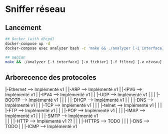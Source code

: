 # Sniffer réseau

## Lancement
```bash
## Docker (with dhcpd)
docker-compose up -d
docker-compose exec analyzer bash -c 'make && ./analyzer [-i interface] [-o fichier] [-f filtre] [-v niveau]'

## Debian
make && ./analyzer [-i interface] [-o fichier] [-f filtre] [-v niveau]
```

## Arborecence des protocoles

|-Ethernet                  --> Implémenté v1
| |-ARP                     --> Implémenté v1
| |-IPV6                    --> Implémenté v1
| |-IPV4                    --> Implémenté v1
| | |-UDP                   --> Implémenté v1
| | | |-BOOTP               --> Implémenté v1
| | | | |-DHCP              --> Implémenté v1
| | | |-DNS                 --> Implémenté v1
| | |-TCP                   --> Implémenté v1
| | | |-telnet              --> Implémenté v1
| | | |-FTP                 --> Implémenté v1
| | | |-POP                 --> Implémenté v1
| | | |-IMAP                --> Implémenté v1
| | | |-SMTP                --> Implémenté v1    
| | | |-HTTP                --> Implémenté v1 ??
| | | |-HTTPS               --> TODO
| | | |-DNS                 --> TODO
| | |-ICMP                  --> Implémenté v1